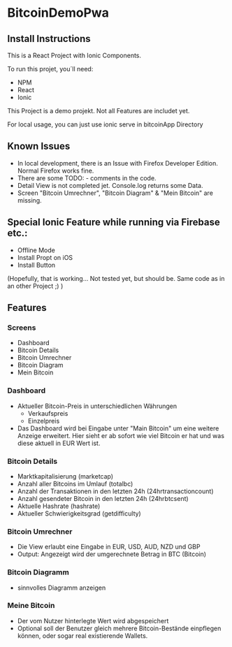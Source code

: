 # BitcoinDemoPwa

## Install Instructions
This is a React Project with Ionic Components.

To run this projet, you´ll need:
- NPM
- React
- Ionic

This Project is a demo projekt. Not all Features are includet yet.

For local usage, you can just use ionic serve in bitcoinApp Directory

## Known Issues
- In local development, there is an Issue with Firefox Developer Edition. Normal Firefox works fine.
- There are some TODO: - comments in the code.
- Detail View is not completed jet. Console.log returns some Data.
- Screen "Bitcoin Umrechner", "Bitcoin Diagram" & "Mein Bitcoin" are missing.

## Special Ionic Feature while running via Firebase etc.:
- Offline Mode
- Install Propt on iOS
- Install Button

(Hopefully, that is working... Not tested yet, but should be. Same code as in an other Project ;) )


## Features

### Screens
- Dashboard
- Bitcoin Details
- Bitcoin Umrechner
- Bitcoin Diagram
- Mein Bitcoin

### Dashboard
- Aktueller Bitcoin-Preis in unterschiedlichen Währungen
    - Verkaufspreis
    - Einzelpreis
- Das Dashboard wird bei Eingabe unter "Main Bitcoin" um eine weitere Anzeige erweitert. Hier sieht er ab sofort wie viel Bitcoin er hat und was diese aktuell in EUR Wert ist.

### Bitcoin Details
- Marktkapitalisierung (marketcap)
- Anzahl aller Bitcoins im Umlauf (totalbc)
- Anzahl der Transaktionen in den letzten 24h (24hrtransactioncount)
- Anzahl gesendeter Bitcoin in den letzten 24h (24hrbtcsent)
- Aktuelle Hashrate (hashrate)
- Aktueller Schwierigkeitsgrad (getdifficulty)
### Bitcoin Umrechner
- Die View erlaubt eine Eingabe in EUR, USD, AUD, NZD und GBP
- Output: Angezeigt wird der umgerechnete Betrag in BTC (Bitcoin)
### Bitcoin Diagramm
- sinnvolles Diagramm anzeigen


### Meine Bitcoin
- Der vom Nutzer hinterlegte Wert wird abgespeichert
- Optional soll der Benutzer gleich mehrere Bitcoin-Bestände einpflegen können, oder sogar real existierende Wallets.